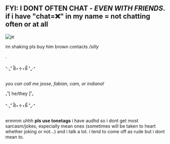 
## FYI: I DONT OFTEN CHAT - *EVEN WITH FRIENDS*. if i have "chat=❌" in my name = not chatting often or at all
![je](https://github.com/user-attachments/assets/8f583db6-a405-4073-be60-59ca0721236a)

im shaking pls buy him brown contacts _/silly_

.

⁺‧₊˚ ཐི⋆♱⋆ཋྀ ˚₊‧⁺

_you can call me jesse, fabian, cam, or indiana!_

₊˚[ he/they ]˚₊

⁺‧₊˚ ཐི⋆♱⋆ཋྀ ˚₊‧⁺

ermmm uhhh **pls use tonetags** i have audhd so i dont get most sarcasm/jokes, especially mean ones (sometimes will be taken to heart whether joking or not...) and i talk a lot. i tend to come off as rude but i dont mean to.
